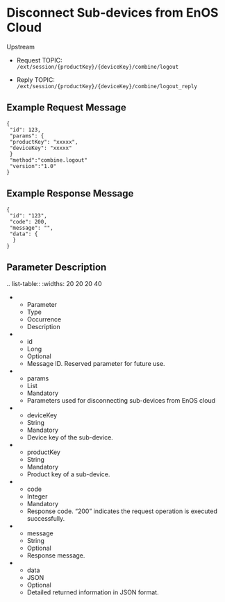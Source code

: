 # Disconnect Sub-devices from EnOS Cloud

Upstream

- Request TOPIC: `/ext/session/{productKey}/{deviceKey}/combine/logout`

- Reply TOPIC: `/ext/session/{productKey}/{deviceKey}/combine/logout_reply`

## Example Request Message

```
{
 "id": 123,
 "params": {
 "productKey": "xxxxx",
 "deviceKey": "xxxxx"
 }
 "method":"combine.logout"
 "version":"1.0"
}

```

## Example Response Message

```
{
 "id": "123",
 "code": 200,
 "message": "",
 "data": {
  }
}

```

## Parameter Description

.. list-table::
   :widths: 20 20 20 40

   * - Parameter
     - Type
     - Occurrence
     - Description
   * - id
     - Long
     - Optional
     - Message ID. Reserved parameter for future use.
   * - params
     - List
     - Mandatory
     - Parameters used for disconnecting sub-devices from EnOS cloud
   * - deviceKey
     - String
     - Mandatory
     - Device key of the sub-device.
   * - productKey
     - String
     - Mandatory
     - Product key of a sub-device.
   * - code
     - Integer
     - Mandatory
     - Response code. &ldquo;200&rdquo; indicates the request operation is executed successfully.
   * - message
     - String
     - Optional
     - Response message.
   * - data
     - JSON
     - Optional
     - Detailed returned information in JSON format.

<!--end-->
